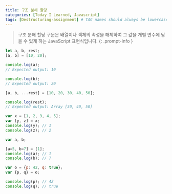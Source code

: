 ```yaml
---
title: 구조 분해 할당
categories: [Today I Learned, Javascript]
tags: [Destructuring-assignment] # TAG names should always be lowercase
---
```


> 구조 분해 할당 구문은 배열이나 객체의 속성을 해체하여 그 값을 개별 변수에 담을 수 있게 하는 JavaScript 표현식입니다.
{: .prompt-info }

```js
let a, b, rest;
[a, b] = [10, 20];

console.log(a);
// Expected output: 10

console.log(b);
// Expected output: 20

[a, b, ...rest] = [10, 20, 30, 40, 50];

console.log(rest);
// Expected output: Array [30, 40, 50]
```
```js
var x = [1, 2, 3, 4, 5];
var [y, z] = x;
console.log(y); // 1
console.log(z); // 2
```
```js
var a, b;

[a=5, b=7] = [1];
console.log(a); // 1
console.log(b); // 7
```
```js
var o = {p: 42, q: true};
var {p, q} = o;

console.log(p); // 42
console.log(q); // true
```